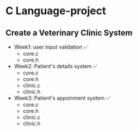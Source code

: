 # C Language-project
## Create a Veterinary Clinic System

- Week1: user input validation ✅
  - core.c
  - core.h
- Week2: Patient's details system ✅
  - core.c
  - core.h
  - clinic.c
  - clinic.h
- Week3: Patient's appoinment system ✅
  - core.c
  - core.h
  - clinic.c
  - clinic.h
